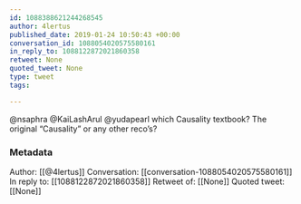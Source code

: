 ```yaml
---
id: 1088388621244268545
author: 4lertus
published_date: 2019-01-24 10:50:43 +00:00
conversation_id: 1088054020575580161
in_reply_to: 1088122872021860358
retweet: None
quoted_tweet: None
type: tweet
tags:

---
```


@nsaphra @KaiLashArul @yudapearl which Causality textbook? The original “Causality” or any other reco’s?

### Metadata

Author: [[@4lertus]]
Conversation: [[conversation-1088054020575580161]]
In reply to: [[1088122872021860358]]
Retweet of: [[None]]
Quoted tweet: [[None]]
